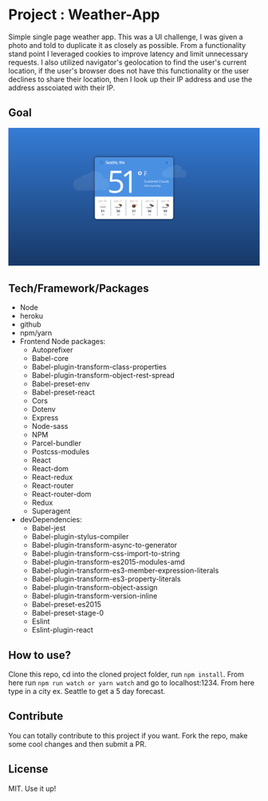 # Project : Weather-App

Simple single page weather app. This was a UI challenge, I was given a photo and told to duplicate it as closely as possible. From a functionality stand point I leveraged cookies to improve latency and limit unnecessary requests. I also utilized navigator's geolocation to find the user's current location, if the user's browser does not have this functionality or the user declines to share their location, then I look up their IP address and use the address asscoiated with their IP.

## Goal

![Demo](./src/assets/siteImage.png)

## Tech/Framework/Packages

- Node 
- heroku
- github
- npm/yarn
- Frontend Node packages:
  - Autoprefixer          
  - Babel-core         
  - Babel-plugin-transform-class-properties          
  - Babel-plugin-transform-object-rest-spread          
  - Babel-preset-env          
  - Babel-preset-react                        
  - Cors                   
  - Dotenv          
  - Express          
  - Node-sass         
  - NPM          
  - Parcel-bundler
  - Postcss-modules          
  - React                   
  - React-dom          
  - React-redux          
  - React-router          
  - React-router-dom          
  - Redux                          
  - Superagent                                 
- devDependencies:
  - Babel-jest
  - Babel-plugin-stylus-compiler
  - Babel-plugin-transform-async-to-generator
  - Babel-plugin-transform-css-import-to-string
  - Babel-plugin-transform-es2015-modules-amd
  - Babel-plugin-transform-es3-member-expression-literals
  - Babel-plugin-transform-es3-property-literals
  - Babel-plugin-transform-object-assign
  - Babel-plugin-transform-version-inline
  - Babel-preset-es2015
  - Babel-preset-stage-0             
  - Eslint          
  - Eslint-plugin-react          


## How to use?
Clone this repo, cd into the cloned project folder, run `npm install`. From here run `npm run watch or yarn watch` and go to localhost:1234. From here type in a city ex. Seattle to get a 5 day forecast.

## Contribute

You can totally contribute to this project if you want. Fork the repo, make some cool changes and then submit a PR.

## License

MIT. Use it up!